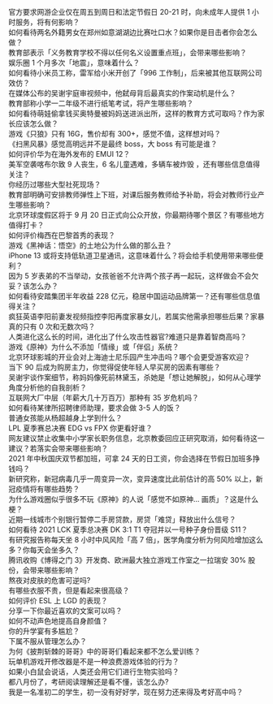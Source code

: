 官方要求网游企业仅在周五到周日和法定节假日 20-21 时，向未成年人提供 1 小时服务，将有何影响？  
如何看待两名外籍男女在郑州如意湖湖边比赛吐口水？如果你是目击者你会怎么做？  
教育部表示「义务教育学校不得以任何名义设置重点班」，会带来哪些影响？  
娱乐圈 1 个月多次「地震」，意味着什么？  
如何看待小米员工称，雷军给小米开创了「996 工作制」，后来被其他互联网公司效仿？  
在媒体公布的吴谢宇庭审视频中，他弑母背后最真实的作案动机是什么？  
教育部称小学一二年级不进行纸笔考试，将产生哪些影响？  
如何看待萌娃偷拿钱买奥特曼被妈妈送进派出所，这样的教育方式可取吗？作为家长应该怎么做？  
游戏《只狼》只有 16G，售价却有 300+，感觉不值，这样想对吗？  
《扫黑风暴》感觉高明远并不是最终 boss，大 boss 有可能是谁？  
如何评价华为在海外发布的 EMUI 12？  
美军空袭喀布尔致 9 人丧生，6 名儿童遇难，多辆车被炸毁 ，还有哪些信息值得关注？  
你经历过哪些大型社死现场？  
教育部明确可安排教师弹性上下班，对课后服务教师给予补助，将会对教师行业产生哪些影响？  
北京环球度假区将于 9 月 20 日正式向公众开放，你最期待哪个景区？有哪些地方值得打卡？  
如何评价梅西在巴黎首秀的表现？  
游戏《黑神话：悟空》的土地公为什么做的那么丑？  
iPhone 13 或将支持低轨道卫星通讯，这意味着什么？将会给手机使用带来哪些便利？  
因为 5 岁表弟的不当举动，女孩爸爸不允许两个孩子再一起玩，这样做会不会欠妥？该怎么办？  
如何看待安踏集团半年收益 228 亿元，稳居中国运动品牌第一？还有哪些信息值得关注？  
疯狂英语李阳前妻发视频指控李阳再度家暴女儿，若属实他需承担哪些后果？家暴真的只有 0 次和无数次吗？  
人类进化这么长的时间，进化出了什么攻击性器官?难道只是靠着智商高吗？  
游戏《原神》为什么不添加「情缘」或「伴侣」系统？  
北京环球影城的开业会对上海迪士尼乐园产生冲击吗？哪个会更受游客欢迎？  
当下 90 后成为购房主力，你觉得促使年轻人早买房的因素有哪些？  
吴谢宇谈作案细节，称妈妈像死前林黛玉，杀她是「想让她解脱」，如何从心理学角度分析他的自我剖析？  
互联网大厂中层（年薪大几十万百万）那种有 35 岁危机吗？  
如何看待某律所招聘律师助理，要求会做 3-5 人的饭？  
普通女孩能从杨超越身上学到什么？  
LPL 夏季赛总决赛 EDG vs FPX 你更看好谁？  
网友建议禁止收集中小学家长职务信息，北京教委回应正研究取消，如何看待这一建议？若落实会带来哪些影响？  
2021 年中秋国庆双节都加班，可拿 24 天的日工资，你会选择在节假日加班多挣钱吗？  
新研究称，新冠病毒几乎一周变异一次，变异速度比此前估计的高 50% 以上，新冠疫情将有哪些趋势？  
为什么游戏圈似乎很多不玩《原神》的人说「感觉不如原神... 画质」？这是什么梗？  
近期一线城市个别银行暂停二手房贷款，房贷「难贷」释放出什么信号？  
如何看待 2021 LCK 夏季总决赛 DK 3:1 T1 夺冠并以一号种子身份晋级 S11？  
有研究报告称每天坐 8 小时中风风险「高 7 倍」，医学角度分析为何风险增加这么多？你每天会坐多久？  
腾讯收购《博得之门 3》开发商、欧洲最大独立游戏工作室之一拉瑞安 30% 股份，会带来哪些影响？  
熬夜对皮肤的危害可逆吗?  
有哪些衣服不贵，但是看起来很高级？  
如何评价 ESL 上 LGD 的表现？  
分享一下你最近喜欢的文案可以吗？  
如何不动声色地提高自身颜值？  
你的升学宴有多尴尬？  
下属不服从管理怎么办？  
为何《披荆斩棘的哥哥》中的哥哥们看起来都不怎么爱训练？  
玩单机游戏开修改器是不是一种浪费游戏体验的行为？  
如果小白鼠会说话，人类还会用它们进行生物实验吗？  
都八月份了，考研阅读理解还是看不懂，该怎么办?  
我是一名准初二的学生，初一没有好好学，现在努力还来得及考好高中吗？  
